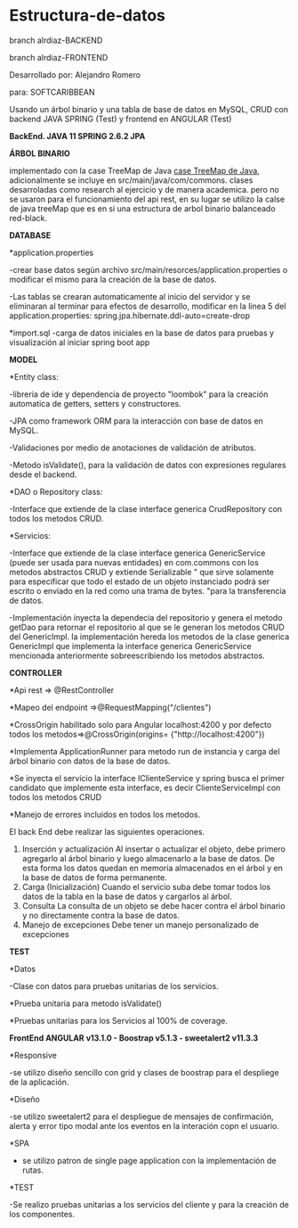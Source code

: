 # Estructura-de-datos

branch alrdiaz-BACKEND

branch alrdiaz-FRONTEND

Desarrollado por: Alejandro Romero 

para: SOFTCARIBBEAN


Usando un árbol binario y una tabla de base de datos en MySQL, CRUD con backend JAVA SPRING (Test) y frontend en ANGULAR (Test)


**BackEnd. JAVA 11 SPRING 2.6.2 JPA**

**ÁRBOL BINARIO**

implementado con la case TreeMap de Java [case TreeMap de Java](https://docs.oracle.com/javase/8/docs/api/java/util/TreeMap.html), adicionalmente se incluye en src/main/java/com/commons.
clases desarroladas como research al ejercicio y de manera academica. pero no se usaron para el funcionamiento 
del api rest, en su lugar se utilizo la calse de java treeMap que es en si una estructura de arbol binario 
balanceado red-black.


**DATABASE**

*application.properties

-crear base datos segùn archivo src/main/resorces/application.properties o modificar el mismo para la creación de la base de datos.

-Las tablas se crearan automaticamente al inicio del servidor y se eliminaran al terminar para efectos de desarrollo, modificar en la linea 5 del application.properties:
spring.jpa.hibernate.ddl-auto=create-drop

*import.sql
-carga de datos iniciales en la base de datos para pruebas y visualización al iniciar spring boot app

**MODEL**

*Entity class:

-libreria de ide y dependencia de proyecto "loombok" para la creación automatica de getters, setters y constructores.

-JPA como framework ORM para la interacción con base de datos en MySQL.

-Validaciones por medio de anotaciones de validación de atributos.

-Metodo isValidate(), para la validación de datos con expresiones regulares desde el backend.

*DAO o Repository class:

-Interface que extiende de la clase interface generica CrudRepository con todos los metodos CRUD.

*Servicios:

-Interface que extiende de la clase interface generica GenericService (puede ser usada para nuevas entidades) en com.commons con los metodos abstractos CRUD y extiende Serializable " que sirve solamente para especificar que todo el estado de un objeto instanciado podrá ser escrito o enviado en la red como una trama de bytes. "para la transferencia de datos.

-Implementación inyecta la dependecia del repositorio y genera el metodo getDao para retornar el repositorio al que se le generan los metodos CRUD del GenericImpl. la implementación hereda los metodos de la clase generica GenericImpl que implementa la interface generica GenericService mencionada anteriormente sobreescribiendo los metodos abstractos.


**CONTROLLER**

*Api rest => @RestController

*Mapeo del endpoint =>@RequestMapping("/clientes") 

*CrossOrigin habilitado solo para Angular localhost:4200 y por defecto todos los metodos=>@CrossOrigin(origins= {"http://localhost:4200"})


*Implementa  ApplicationRunner para metodo run de instancia y carga del árbol binario con datos de la base de datos.



*Se inyecta el servicio la interface IClienteService y spring busca el primer candidato que implemente esta interface, es decir ClienteServiceImpl con todos los metodos CRUD

*Manejo de errores incluidos en todos los metodos.



El back End debe realizar las siguientes operaciones.
1. Inserción y actualización Al insertar o actualizar el objeto, debe primero agregarlo al árbol binario y luego almacenarlo a la base de datos. De esta forma los datos quedan en memoria almacenados en el árbol y en la base de datos de forma permanente.
2.  Carga (Inicialización) Cuando el servicio suba debe tomar todos los datos de la tabla en la base de datos y cargarlos al árbol. 
3.  Consulta La consulta de un objeto se debe hacer contra el árbol binario y no directamente contra la base de datos. 
4.  Manejo de excepciones Debe tener un manejo personalizado de excepciones

**TEST**

*Datos

-Clase con datos para pruebas unitarias de los servicios.

*Prueba unitaria para metodo isValidate()

*Pruebas unitarias para los Servicios al 100% de coverage.

**FrontEnd ANGULAR v13.1.0 - Boostrap v5.1.3 - sweetalert2 v11.3.3**

*Responsive

-se utilizo diseño sencillo con grid y clases de boostrap para el despliege de la aplicación.

*Diseño

-se utilizo sweetalert2 para el despliegue de mensajes de confirmación, alerta y error tipo modal ante los eventos en la interación copn el usuario.

*SPA 

- se utilizo patron de single page application con la implementación de rutas.

*TEST

-Se   realizo pruebas unitarias a los servicios del cliente y para la creación de los componentes.










